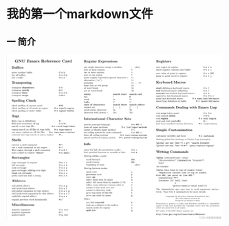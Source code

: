 我的第一个markdown文件
==


## 一 简介
![图 1](images/52be409cf46cdf51b7be1ec58bc74476ff49af95b69534edaa209d196e67a7ba.png)  

